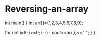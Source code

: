# Reversing-an-array
int main()
{
 int arr[]={1,2,3,4,5,6,7,8,9};

 for (int i=8; i>=0; i--)
 {
    cout<<arr[i]<<" ";
 }
}
